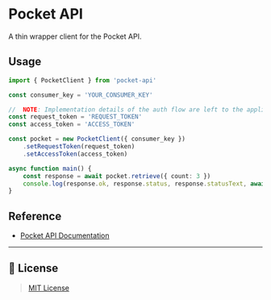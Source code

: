 # Pocket API

A thin wrapper client for the Pocket API.

## Usage

```ts
import { PocketClient } from 'pocket-api'

const consumer_key = 'YOUR_CONSUMER_KEY'

//  NOTE: Implementation details of the auth flow are left to the application
const request_token = 'REQUEST_TOKEN'
const access_token = 'ACCESS_TOKEN'

const pocket = new PocketClient({ consumer_key })
    .setRequestToken(request_token)
    .setAccessToken(access_token)

async function main() {
    const response = await pocket.retrieve({ count: 3 })
    console.log(response.ok, response.status, response.statusText, await response.json())
}
```

## Reference

- [Pocket API Documentation](https://getpocket.com/developer/docs/overview)

---

## 📑 License

> [MIT License](./LICENSE)

